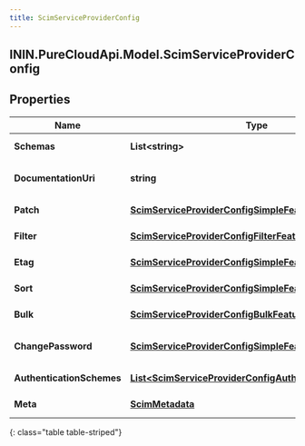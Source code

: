 ```yaml
---
title: ScimServiceProviderConfig
---
```

## ININ.PureCloudApi.Model.ScimServiceProviderConfig

## Properties

|Name | Type | Description | Notes|
|------------ | ------------- | ------------- | -------------|
| **Schemas** | **List&lt;string&gt;** | The list of supported schemas. | [optional] |
| **DocumentationUri** | **string** | The HTTP-addressable URL that points to the service provider&#39;s documentation. | [optional] |
| **Patch** | [**ScimServiceProviderConfigSimpleFeature**](ScimServiceProviderConfigSimpleFeature.html) | The \&quot;patch\&quot; configuration options. | [optional] |
| **Filter** | [**ScimServiceProviderConfigFilterFeature**](ScimServiceProviderConfigFilterFeature.html) | The \&quot;filter\&quot; configuration options. | [optional] |
| **Etag** | [**ScimServiceProviderConfigSimpleFeature**](ScimServiceProviderConfigSimpleFeature.html) | The \&quot;etag\&quot; configuration options. | [optional] |
| **Sort** | [**ScimServiceProviderConfigSimpleFeature**](ScimServiceProviderConfigSimpleFeature.html) | The \&quot;sort\&quot; configuration options. | [optional] |
| **Bulk** | [**ScimServiceProviderConfigBulkFeature**](ScimServiceProviderConfigBulkFeature.html) | The \&quot;bulk\&quot; configuration options. | [optional] |
| **ChangePassword** | [**ScimServiceProviderConfigSimpleFeature**](ScimServiceProviderConfigSimpleFeature.html) | The \&quot;changePassword\&quot; configuration options. | [optional] |
| **AuthenticationSchemes** | [**List&lt;ScimServiceProviderConfigAuthenticationScheme&gt;**](ScimServiceProviderConfigAuthenticationScheme.html) | The list of supported authentication schemes. | [optional] |
| **Meta** | [**ScimMetadata**](ScimMetadata.html) | The metadata of the SCIM resource. | [optional] |
{: class="table table-striped"}


